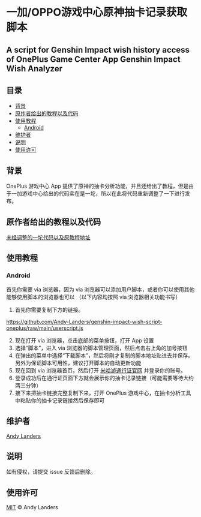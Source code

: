 # **一加/OPPO游戏中心原神抽卡记录获取脚本**
## A script for Genshin Impact wish history access of OnePlus Game Center App Genshin Impact Wish Analyzer

## 目录

- [背景](#背景)
- [原作者给出的教程以及代码](#原作者给出的教程以及代码)
- [使用教程](#使用教程)
	- [Android](#Android)
- [维护者](#维护者)
- [说明](#说明)
- [使用许可](#使用许可)

## 背景
OnePlus 游戏中心 App 提供了原神的抽卡分析功能，并且还给出了教程，但是由于一加游戏中心给出的代码实在是一坨，所以在此将代码重新调整了一下进行发布。

## 原作者给出的教程以及代码
[未经调整的一坨代码以及原教程地址](https://game.oppomobile.com/bbs/index.html?threadId=11273243&board=7570#/detail)

## 使用教程

### Android

首先你需要 via 浏览器，因为 via 浏览器可以添加用户脚本，或者你可以使用其他能够使用脚本的浏览器也可以
（以下内容均按照 via 浏览器相关功能书写）
1. 首先你需要复制下方的链接。

https://github.com/Andy-Landers/genshin-impact-wish-script-oneplus/raw/main/userscript.js

2. 现在打开 via 浏览器，点击底部的菜单按钮，打开 App 设置
3. 选择“脚本”，进入 via 浏览器的脚本管理页面，然后点击右上角的加号按钮
4. 在弹出的菜单中选择“下载脚本”，然后将刚才复制的脚本地址贴进去并保存。另外为保证脚本可用性，建议打开脚本的自动更新功能
5. 现在回到 via 浏览器首页，然后打开 [米哈游通行证官网](https://user.mihoyo.com) 并登录你的账号。
6. 登录成功后在通行证页面下方就会展示你的抽卡记录链接（可能需要等待大约两三分钟）
7. 接下来把抽卡链接完整复制下来，打开 OnePlus 游戏中心，在抽卡分析工具中粘贴你的抽卡记录链接然后保存即可

## 维护者
[Andy Landers](https://github.com/Andy-Landers)

## 说明
如有侵权，请提交 issue 反馈后删除。

## 使用许可

[MIT](LICENSE) © Andy Landers
